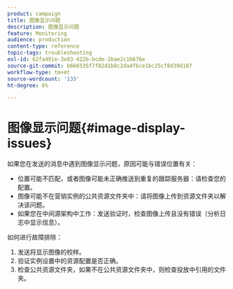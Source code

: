 ```yaml
---
product: campaign
title: 图像显示问题
description: 图像显示问题
feature: Monitoring
audience: production
content-type: reference
topic-tags: troubleshooting
exl-id: 62fa491e-3e83-422b-bcde-2bae2c1b676e
source-git-commit: b666535f7f82d1b8c2da4fbce1bc25cf8d39d187
workflow-type: tm+mt
source-wordcount: '133'
ht-degree: 6%

---
```


# 图像显示问题{#image-display-issues}



如果您在发送的消息中遇到图像显示问题，原因可能与错误位置有关：

* 位置可能不匹配，或者图像可能未正确推送到重复的跟踪服务器：请检查您的配置。
* 图像可能不在营销实例的公共资源文件夹中：请将图像上传到资源文件夹以解决该问题。
* 如果您在中间源架构中工作：发送验证时，检查图像上传且没有错误（分析日志中显示信息）。

如何进行故障排除：

1. 发送将显示图像的校样。
1. 验证实例设置中的资源配置是否正确。
1. 检查公共资源文件夹，如果不在公共资源文件夹中，则检查投放中引用的文件夹。
